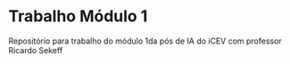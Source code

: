 # Trabalho Módulo 1
Repositório para trabalho do módulo 1da pós de IA do iCEV com professor Ricardo Sekeff
